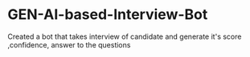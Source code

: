 # GEN-AI-based-Interview-Bot
Created a bot that takes interview of candidate and generate it's score ,confidence, answer to the questions
